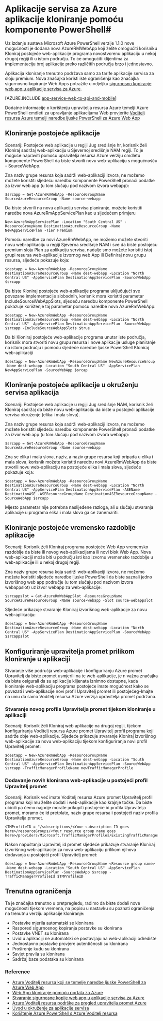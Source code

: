 <properties
    pageTitle="Web App kloniranje pomoću komponente PowerShell"
    description="Saznajte kako Kloniraj web-aplikacije pomoću komponente PowerShell novog web-aplikacije."
    services="app-service\web"
    documentationCenter=""
    authors="ahmedelnably"
    manager="stefsch"
    editor=""/>

<tags
    ms.service="app-service-web"
    ms.workload="web"
    ms.tgt_pltfrm="na"
    ms.devlang="na"
    ms.topic="article"
    ms.date="01/13/2016"
    ms.author="ahmedelnably"/>

# <a name="azure-app-service-app-cloning-using-powershell"></a>Aplikacije servisa za Azure aplikacije kloniranje pomoću komponente PowerShell#

Uz izdanje sustava Microsoft Azure PowerShell verzije 1.1.0 nove mogućnosti je dodana nova AzureRMWebApp koji želite omogućiti korisniku Kloniraj postojeće web-aplikacije programa novostvorenu aplikaciju u nekoj drugoj regiji ili u istom području. To će omogućiti klijentima za implementaciju broj aplikacije preko različitih područja brzo i jednostavno.

Aplikacija kloniranje trenutno podržava samo za tarife aplikacije servisa za sloju premium. Nova značajka koristi iste ograničenja kao značajka sigurnosno kopiranje Web Apps potražite u odjeljku [sigurnosno kopiranje web app u aplikacije servisa za Azure](web-sites-backup.md).

[AZURE.INCLUDE [app-service-web-to-api-and-mobile](../../includes/app-service-web-to-api-and-mobile.md)] 

Dodatne informacije o korištenju upravitelja resursa Azure temelji Azure PowerShell cmdleti za upravljanje aplikacijama Web provjerite [Voditelj resursa Azure temelji naredbe ljuske PowerShell za Azure Web App](app-service-web-app-azure-resource-manager-powershell.md)

## <a name="cloning-an-existing-app"></a>Kloniranje postojeće aplikacije ##

Scenarij: Postojeće web aplikacije u regiji Jug središnje hr, korisnik želi Kloniraj sadržaj web-aplikaciju u Sjevernoj središnje NAM regiji. To je moguće napraviti pomoću upravitelja resursa Azure verziju cmdletu komponente PowerShell da biste stvorili novu web-aplikaciju s mogućnošću - SourceWebApp.

Zna naziv grupe resursa koja sadrži web-aplikaciji izvora, ne možemo možete koristiti sljedeću naredbu komponente PowerShell pronaći podatke za izvor web app (u tom slučaju pod nazivom izvora webapp):

    $srcapp = Get-AzureRmWebApp -ResourceGroupName SourceAzureResourceGroup -Name source-webapp

Da biste stvorili na novu aplikaciju servisa planiranje, možete koristiti naredbe nova AzureRmAppServicePlan kao u sljedećem primjeru

    New-AzureRmAppServicePlan -Location "South Central US" -ResourceGroupName DestinationAzureResourceGroup -Name NewAppServicePlan -Tier Premium

Pomoću naredbe za novi AzureRmWebApp, ne možemo možete stvoriti novu web-aplikaciju u regiji Sjeverna središnje NAM i sve da biste postojeću premium sloju Plan za aplikaciju servisa, nadalje smo možete koristiti istoj grupi resursa web-aplikacije izvornog web App ili Definiraj novu grupu resursa, sljedeće pokazuje koja:

    $destapp = New-AzureRmWebApp -ResourceGroupName DestinationAzureResourceGroup -Name dest-webapp -Location "North Central US" -AppServicePlan DestinationAppServicePlan -SourceWebApp $srcapp

Da biste Kloniraj postojeće web-aplikacije programa uključujući sve povezane implementacije slobodnih, korisnik mora koristiti parametar IncludeSourceWebAppSlots, sljedeću naredbu komponente PowerShell pokazuje korištenje taj parametar pomoću naredbe nova AzureRmWebApp:

    $destapp = New-AzureRmWebApp -ResourceGroupName DestinationAzureResourceGroup -Name dest-webapp -Location "North Central US" -AppServicePlan DestinationAppServicePlan -SourceWebApp $srcapp -IncludeSourceWebAppSlots $true

Da bi Kloniraj postojeće web-aplikacije programa unutar iste područja, korisnik mora stvoriti novu grupu resursa i nove aplikacije usluge planiranje na istom području i pomoću sljedeće naredbe ljuske PowerShell Kloniraj web-aplikaciji

    $destapp = New-AzureRmWebApp -ResourceGroupName NewAzureResourceGroup -Name dest-webapp -Location "South Central US" -AppServicePlan NewAppServicePlan -SourceWebApp $srcap

## <a name="cloning-an-existing-app-to-an-app-service-environment"></a>Kloniranje postojeće aplikacije u okruženju servisa aplikacija ##

Scenarij: Postojeće web aplikacije u regiji Jug središnje NAM, korisnik želi Kloniraj sadržaj da biste novu web-aplikaciju da biste u postojeći aplikacije servisa okruženje (elika i mala slova).

Zna naziv grupe resursa koja sadrži web-aplikaciji izvora, ne možemo možete koristiti sljedeću naredbu komponente PowerShell pronaći podatke za izvor web app (u tom slučaju pod nazivom izvora webapp):

    $srcapp = Get-AzureRmWebApp -ResourceGroupName SourceAzureResourceGroup -Name source-webapp

Zna se elika i mala slova, naziv, a naziv grupe resursa koji pripada u elika i mala slova, korisnik možete koristiti naredbu novi AzureRmWebApp da biste stvorili novu web-aplikaciju na postojeće elika i mala slova, sljedeće pokazuje koja:

    $destapp = New-AzureRmWebApp -ResourceGroupName DestinationAzureResourceGroup -Name dest-webapp -Location "North Central US" -AppServicePlan DestinationAppServicePlan -ASEName DestinationASE -ASEResourceGroupName DestinationASEResourceGroupName -SourceWebApp $srcapp

Mjesto parametar nije potrebna naslijeđene razloga, ali u slučaju stvaranja aplikacije u programa elika i mala slova ga će zanemariti. 

## <a name="cloning-an-existing-app-slot"></a>Kloniranje postojeće vremensko razdoblje aplikacije ##

Scenarij: Korisnik želi Kloniraj programa postojeće Web App vremensko razdoblje da biste ili novog web-aplikacijama ili novi blok Web App. Nova web-aplikaciji može biti u području isti kao izvornu vremensko razdoblje u web-aplikacije ili u nekoj drugoj regiji.

Zna naziv grupe resursa koja sadrži web-aplikaciji izvora, ne možemo možete koristiti sljedeće naredbe ljuske PowerShell da biste saznali jedno izvorišnog web app područje (u tom slučaju pod nazivom izvora webappslot) uz izvor webapp za web-aplikacije:

    $srcappslot = Get-AzureRmWebAppSlot -ResourceGroupName SourceAzureResourceGroup -Name source-webapp -Slot source-webappslot

Sljedeće prikazuje stvaranje Kloniraj izvorišnog web-aplikacije za novu web-aplikaciju:

    $destapp = New-AzureRmWebApp -ResourceGroupName DestinationAzureResourceGroup -Name dest-webapp -Location "North Central US" -AppServicePlan DestinationAppServicePlan -SourceWebApp $srcappslot

## <a name="configuring-traffic-manager-while-cloning-a-app"></a>Konfiguriranje upravitelja promet prilikom kloniranje u aplikaciji ##

Stvaranje više područja web-aplikacije i konfiguriranju Azure promet Upravitelj da biste promet usmjerili na te web-aplikacije, je n važna značajka da biste osigurali da su aplikacije klijenata iznimno dostupne, kada kloniranje web-aplikaciju programa postojeće imate mogućnost kako se povezati i web-aplikacije novi profil Upravitelj promet ili postojećeg-Imajte na umu da samo Voditelj resursa Azure verzija upravitelja promet podržana.

### <a name="creating-a-new-traffic-manager-profile-while-cloning-a-app"></a>Stvaranje novog profila Upravitelja promet tijekom kloniranje u aplikaciji ###

Scenarij: Korisnik želi Kloniraj web aplikacije na drugoj regiji, tijekom konfiguriranja Voditelj resursa Azure promet Upravitelj profil programa koji sadrže obje web-aplikacije. Sljedeće prikazuje stvaranje Kloniraj izvorišnog web-aplikacije za novu web-aplikaciju tijekom konfiguriranja novi profil Upravitelj promet:

    $destapp = New-AzureRmWebApp -ResourceGroupName DestinationAzureResourceGroup -Name dest-webapp -Location "South Central US" -AppServicePlan DestinationAppServicePlan -SourceWebApp $srcapp -TrafficManagerProfileName newTrafficManagerProfile

### <a name="adding-new-cloned-web-app-to-an-existing-traffic-manager-profile"></a>Dodavanje novih klonirana web-aplikacije u postojeći profil Upravitelj promet ###

Scenarij: Korisnik već imate Voditelj resursa Azure promet Upravitelj profil programa koji mu želite dodati i web-aplikacije kao krajnje točke. Da biste učinili pa ćemo najprije morate prikupiti postojeće id profila Upravitelja promet, moramo će id pretplate, naziv grupe resursa i postojeći naziv profila Upravitelja promet.

    $TMProfileID = "/subscriptions/<Your subscription ID goes here>/resourceGroups/<Your resource group name goes here>/providers/Microsoft.TrafficManagerProfiles/ExistingTrafficManagerProfileName"

Nakon napuštanja Upravitelj id promet sljedeće prikazuje stvaranje Kloniraj izvorišnog web-aplikacije za novu web-aplikaciju prilikom njihova dodavanja u postojeći profil Upravitelj promet:

    $destapp = New-AzureRmWebApp -ResourceGroupName <Resource group name> -Name dest-webapp -Location "South Central US" -AppServicePlan DestinationAppServicePlan -SourceWebApp $srcapp -TrafficManagerProfileId $TMProfileID

## <a name="current-restrictions"></a>Trenutna ograničenja ##

Ta je značajka trenutno u pretpregledu, radimo da biste dodali nove mogućnosti tijekom vremena, na popisu u nastavku su poznati ograničenja na trenutnu verziju aplikacije kloniranje:

- Postavke mjerila automatski se klonirana
- Raspored sigurnosnog kopiranja postavke su klonirana
- Postavke VNET su klonirana
- Uvid u aplikaciji ne automatski se postavljaju na web-aplikaciji odredište
- Jednostavno postavke provjere autentičnosti su klonirana
- Proširenje kudu su klonirana
- Savjet pravila su klonirana
- Sadržaj baze podataka su klonirana


### <a name="references"></a>Reference ###
- [Azure Voditelj resursa koji se temelje naredbe ljuske PowerShell za Azure Web App](app-service-web-app-azure-resource-manager-powershell.md)
- [Web App kloniranje pomoću portala za Azure](app-service-web-app-cloning-portal.md)
- [Stvaranje sigurnosne kopije web app u aplikacije servisa za Azure](web-sites-backup.md)
- [Azure Voditelj resursa podrške za pregled upravitelja promet Azure](../../articles/traffic-manager/traffic-manager-powershell-arm.md)
- [Uvod u okruženje za aplikacije servisa](app-service-app-service-environment-intro.md)
- [Korištenje Azure PowerShell s Azure Voditelj resursa](../powershell-azure-resource-manager.md)
